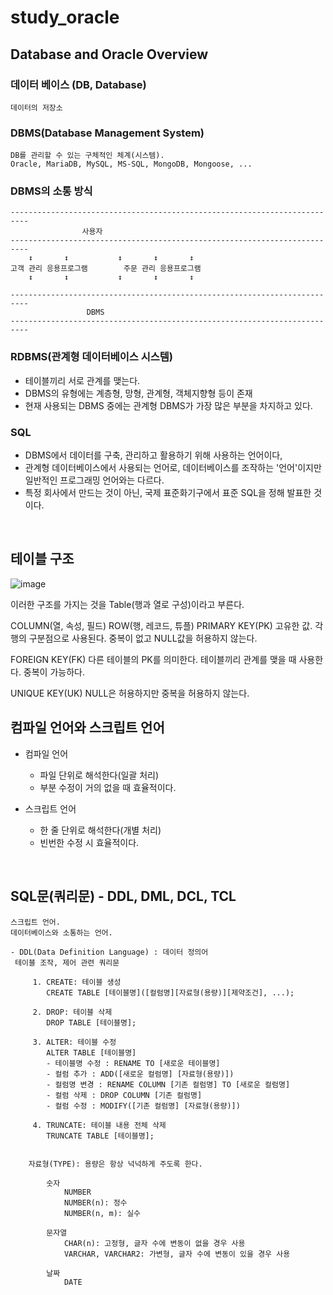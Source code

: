 # study_oracle
## Database and Oracle Overview

### 데이터 베이스 (DB, Database)
	데이터의 저장소

### DBMS(Database Management System)
	DB를 관리할 수 있는 구체적인 체계(시스템).
	Oracle, MariaDB, MySQL, MS-SQL, MongoDB, Mongoose, ...

### DBMS의 소통 방식
	--------------------------------------------------------------------------
			 		사용자
	--------------------------------------------------------------------------
		↕	   	↕	        ↕		↕	   	↕	         
	고객 관리 응용프로그램	   	주문 관리 응용프로그램
		↕	   	↕	        ↕		↕	   	↕	         

	--------------------------------------------------------------------------
			  		 DBMS
	--------------------------------------------------------------------------

### RDBMS(관계형 데이터베이스 시스템)
- 테이블끼리 서로 관계를 맺는다.
- DBMS의 유형에는 계층형, 망형, 관계형, 객체지향형 등이 존재
- 현재 사용되는 DBMS 중에는 관계형 DBMS가 가장 많은 부분을 차지하고 있다.

### SQL
- DBMS에서 데이터를 구축, 관리하고 활용하기 위해 사용하는 언어이다,
- 관계형 데이터베이스에서 사용되는 언어로, 데이터베이스를 조작하는 '언어'이지만 일반적인 프로그래밍 언어와는 다르다.
- 특정 회사에서 만드는 것이 아닌, 국제 표준화기구에서 표준 SQL을 정해 발표한 것이다.
<br>

## 테이블 구조
![image](https://github.com/user-attachments/assets/ea31a53b-f72a-409f-8768-a45543972ac2)

이러한 구조를 가지는 것을 Table(행과 열로 구성)이라고 부른다.

COLUMN(열, 속성, 필드)
ROW(행, 레코드, 튜플)
PRIMARY KEY(PK)
	고유한 값.
	각 행의 구분점으로 사용된다.
	중복이 없고 NULL값을 허용하지 않는다.

FOREIGN KEY(FK)
	다른 테이블의 PK를 의미한다.
	테이블끼리 관계를 맺을 때 사용한다.
	중복이 가능하다.

UNIQUE KEY(UK)
	NULL은 허용하지만 중복을 허용하지 않는다.
<br>

## 컴파일 언어와 스크립트 언어
- 컴파일 언어
	- 파일 단위로 해석한다(일괄 처리)
	- 부분 수정이 거의 없을 때 효율적이다.

- 스크립트 언어
	- 한 줄 단위로 해석한다(개별 처리)
	- 빈번한 수정 시 효율적이다.
<br>

## SQL문(쿼리문) - DDL, DML, DCL, TCL
	스크립트 언어.
	데이터베이스와 소통하는 언어.

	- DDL(Data Definition Language) : 데이터 정의어
	 테이블 조작, 제어 관련 쿼리문

		 1. CREATE: 테이블 생성
			CREATE TABLE [테이블명]([컬럼명][자료형(용량)][제약조건], ...);

		 2. DROP: 테이블 삭제
			DROP TABLE [테이블명];

		 3. ALTER: 테이블 수정
			ALTER TABLE [테이블명] 
			- 테이블명 수정 : RENAME TO [새로운 테이블명]
			- 컬럼 추가 : ADD([새로운 컬럼명] [자료형(용량)])
			- 컬럼명 변경 : RENAME COLUMN [기존 컬럼명] TO [새로운 컬럼명]
			- 컬럼 삭제 : DROP COLUMN [기존 컬럼명]
			- 컬럼 수정 : MODIFY([기존 컬럼명] [자료형(용량)])

		 4. TRUNCATE: 테이블 내용 전체 삭제
			TRUNCATE TABLE [테이블명];
	

		자료형(TYPE): 용량은 항상 넉넉하게 주도록 한다.
	
			숫자
				NUMBER
				NUMBER(n): 정수
				NUMBER(n, m): 실수
	
			문자열
				CHAR(n): 고정형, 글자 수에 변동이 없을 경우 사용
				VARCHAR, VARCHAR2: 가변형, 글자 수에 변동이 있을 경우 사용
			
			날짜
				DATE
